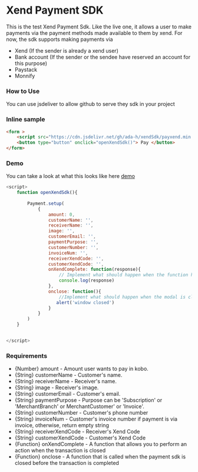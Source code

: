 # Xend Payment SDK

This is the test Xend Payment Sdk. Like the live one, it allows a user to make payments via the payment methods made available to them by xend. For now, the sdk supports making payments
via 
* Xend (If the sender is already a xend user)
* Bank account (If the sender or the sendee have reserved an account for this purpose)
* Paystack 
* Monnify

### How to Use
You can use jsdeliver to allow github to serve they sdk in your project 

### Inline sample
```html
<form >
    <script src="https://cdn.jsdelivr.net/gh/ada-h/xendSdk/payxend.min.js"></script>
    <button type="button" onclick="openXendSdk()"> Pay </button> 
</form> 
```
### Demo
You can take a look at what this looks like here [demo](https://ada-h.github.io/demo)

``` javascript
<script>
    function openXendSdk(){
    
        Payment.setup(
            {
                amount: 0,
                customerName: '',
                receiverName: '',
                image: '',
                customerEmail: '',
                paymentPurpose: '',
                customerNumber: '',
                invoiceNum: '',
                receiverXendCode: '',
                customerXendCode: '',   
                onXendComplete: function(response){
                    // Implement what should happen when the function has been completed
                    console.log(response)
                },
                onclose: function(){
                    //Implement what should happen when the modal is closed here
                   alert('window closed')
                }  
            }
        )
    } 

    
</script> 
```

### Requirements
 * {Number} amount - Amount user wants to pay in kobo.
 * {String} customerName -  Customer's name.
 * {String} receiverName -  Receiver's name.
 * {String} image - Receiver's image.
 * {String} customerEmail - Customer's email.
 * {String} paymentPurpose - Purpose can be 'Subscription' or 'MerchantBranch' or MerchantCustomer' or 'Invoice'.
 * {String} customerNumber - Customer's phone number
 * {String} invoiceNum  - Customer's invoice number if payment is via invoice, otherwise, return empty string
 * {String} receiverXendCode - Receiver's Xend Code
 * {String} customerXendCode - Customer's Xend Code
 * {Function} onXendComplete - A function that allows you to perform an action when the transaction is closed
 * {Function} onclose - A function that is called when the payment sdk is closed before the transaction is completed
